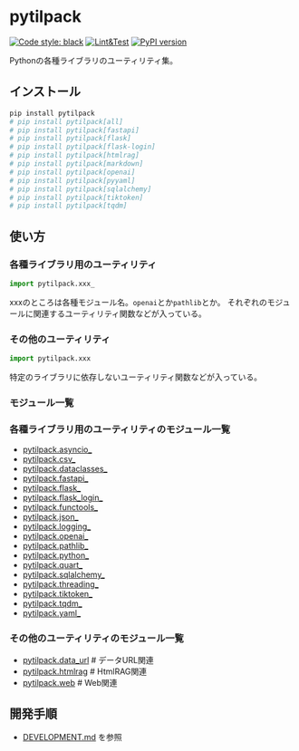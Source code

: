 # pytilpack

[![Code style: black](https://img.shields.io/badge/code%20style-black-000000.svg)](https://github.com/psf/black)
[![Lint&Test](https://github.com/ak110/pytilpack/actions/workflows/python-app.yml/badge.svg)](https://github.com/ak110/pytilpack/actions/workflows/python-app.yml)
[![PyPI version](https://badge.fury.io/py/pytilpack.svg)](https://badge.fury.io/py/pytilpack)

Pythonの各種ライブラリのユーティリティ集。

## インストール

```bash
pip install pytilpack
# pip install pytilpack[all]
# pip install pytilpack[fastapi]
# pip install pytilpack[flask]
# pip install pytilpack[flask-login]
# pip install pytilpack[htmlrag]
# pip install pytilpack[markdown]
# pip install pytilpack[openai]
# pip install pytilpack[pyyaml]
# pip install pytilpack[sqlalchemy]
# pip install pytilpack[tiktoken]
# pip install pytilpack[tqdm]
```

## 使い方

### 各種ライブラリ用のユーティリティ

```python
import pytilpack.xxx_
```

xxxのところは各種モジュール名。`openai`とか`pathlib`とか。
それぞれのモジュールに関連するユーティリティ関数などが入っている。

### その他のユーティリティ

```python
import pytilpack.xxx
```

特定のライブラリに依存しないユーティリティ関数などが入っている。

### モジュール一覧

### 各種ライブラリ用のユーティリティのモジュール一覧

- [pytilpack.asyncio_](pytilpack/asyncio_.py)
- [pytilpack.csv_](pytilpack/csv_.py)
- [pytilpack.dataclasses_](pytilpack/dataclasses_.py)
- [pytilpack.fastapi_](pytilpack/fastapi_.py)
- [pytilpack.flask_](pytilpack/flask_.py)
- [pytilpack.flask_login_](pytilpack/flask_.py)
- [pytilpack.functools_](pytilpack/functools_.py)
- [pytilpack.json_](pytilpack/json_.py)
- [pytilpack.logging_](pytilpack/logging_.py)
- [pytilpack.openai_](pytilpack/openai_.py)
- [pytilpack.pathlib_](pytilpack/pathlib_.py)
- [pytilpack.python_](pytilpack/python_.py)
- [pytilpack.quart_](pytilpack/quart_.py)
- [pytilpack.sqlalchemy_](pytilpack/sqlalchemy_.py)
- [pytilpack.threading_](pytilpack/threading_.py)
- [pytilpack.tiktoken_](pytilpack/tiktoken_.py)
- [pytilpack.tqdm_](pytilpack/tqdm_.py)
- [pytilpack.yaml_](pytilpack/yaml_.py)

### その他のユーティリティのモジュール一覧

- [pytilpack.data_url](pytilpack/data_url.py)  # データURL関連
- [pytilpack.htmlrag](pytilpack/htmlrag.py)  # HtmlRAG関連
- [pytilpack.web](pytilpack/web.py)  # Web関連

## 開発手順

- [DEVELOPMENT.md](DEVELOPMENT.md) を参照
